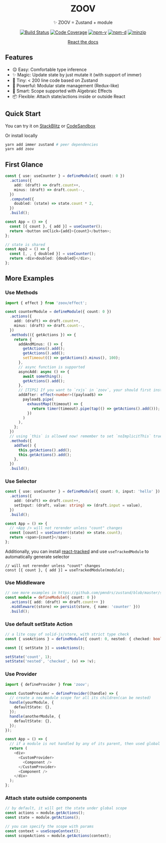 <h1 align="center">ZOOV</h1>
<p align="center">✨ ZOOV = Zustand + module</p>
<p align="center">
<a href="https://github.com/infinitexyy/zoov/actions"><img src="https://img.shields.io/github/workflow/status/infinitexyy/zoov/main.svg" alt="Build Status"></a>
<a href="https://codecov.io/gh/infinitexyy/zoov"><img src="https://img.shields.io/codecov/c/github/infinitexyy/zoov.svg" alt="Code Coverage"></a>
<a href="https://npmjs.com/package/zoov"><img src="https://img.shields.io/npm/v/zoov.svg" alt="npm-v"></a>
<a href="https://npmjs.com/package/zoov"><img src="https://img.shields.io/npm/dt/zoov.svg" alt="npm-d"></a>
<a href="https://bundlephobia.com/result?p=zoov"><img src="https://badgen.net/bundlephobia/minzip/zoov@0.3.6" alt="minzip"></a>
</p>
<p align="center">
<a href="https://zoov.xyynext.xyz">React the docs</a>
</p>

## Features

- 😌 Easy: Comfortable type inference
- ✨ Magic: Update state by just mutate it (with support of immer)
- 🍳 Tiny: < 200 line code based on Zustand
- 🧮 Powerful: Modular state management (Redux-like)
- 📖 Smart: Scope supported with Algebraic Effects
- 📦 Flexible: Attach state/actions inside or outside React

## Quick Start

You can try it on [StackBlitz](https://stackblitz.com/edit/vitejs-vite-mgdqal) or [CodeSandbox](https://codesandbox.io/s/zoov-example-8ggez)

Or install locally

```sh
yarn add immer zustand # peer dependencies
yarn add zoov
```

## First Glance

```typescript jsx
const { use: useCounter } = defineModule({ count: 0 })
  .actions({
    add: (draft) => draft.count++,
    minus: (draft) => draft.count--,
  })
  .computed({
    doubled: (state) => state.count * 2,
  })
  .build();

const App = () => {
  const [{ count }, { add }] = useCounter();
  return <button onClick={add}>{count}</button>;
};

// state is shared
const App2 = () => {
  const [, , { doubled }] = useCounter();
  return <div>doubled: {doubled}</div>;
};
```

## More Examples

### Use Methods

```typescript jsx
import { effect } from 'zoov/effect';

const counterModule = defineModule({ count: 0 })
  .actions({
    add: (draft) => draft.count++,
    minus: (draft) => draft.count--,
  })
  .methods(({ getActions }) => {
    return {
      addAndMinus: () => {
        getActions().add();
        getActions().add();
        setTimeout(() => getActions().minus(), 100);
      },
      // async function is supported
      asyncAdd: async () => {
        await something();
        getActions().add();
      },
      // [TIPS] If you want to `rxjs` in `zoov`, your should first install `rxjs`
      addAfter: effect<number>((payload$) =>
        payload$.pipe(
          exhaustMap((timeout) => {
            return timer(timeout).pipe(tap(() => getActions().add()));
          })
        )
      ),
    };
  })
  // using `this` is allowed now! remember to set `noImplicitThis` true in tsconfig
  .methods({
    addTwo() {
      this.getActions().add();
      this.getActions().add();
    },
  })
  .build();
```

### Use Selector

```typescript jsx
const { use: useCounter } = defineModule({ count: 0, input: 'hello' })
  .actions({
    add: (draft) => draft.count++,
    setInput: (draft, value: string) => (draft.input = value),
  })
  .build();

const App = () => {
  // <App /> will not rerender unless "count" changes
  const [count] = useCounter((state) => state.count);
  return <span>{count}</span>;
};
```

Additionally, you can install [react-tracked](https://github.com/dai-shi/react-tracked) and use `useTrackedModule` to automatically generate selector

```tsx
// will not rerender unless "count" changes
const [{ count }, { add }] = useTrackedModule(module);
```

### Use Middleware

```typescript jsx
// see more examples in https://github.com/pmndrs/zustand/blob/master/src/middleware.ts
const module = defineModule({ count: 0 })
  .actions({ add: (draft) => draft.count++ })
  .middleware((store) => persist(store, { name: 'counter' }))
  .build();
```

### Use default setState Action

```typescript jsx
// a lite copy of solid-js/store, with strict type check
const { useActions } = defineModule({ count: 0, nested: { checked: boolean } }).build();

const [{ setState }] = useActions();

setState('count', 1);
setState('nested', 'checked', (v) => !v);
```

### Use Provider

```typescript jsx
import { defineProvider } from 'zoov';

const CustomProvider = defineProvider((handle) => {
  // create a new module scope for all its children(can be nested)
  handle(yourModule, {
    defaultState: {},
  });
  handle(anotherModule, {
    defaultState: {},
  });
});

const App = () => {
  // if a module is not handled by any of its parent, then used global scope
  return (
    <div>
      <CustomProvider>
        <Component />
      </CustomProvider>
      <Component />
    </div>
  );
};
```

### Attach state outside components

```typescript jsx
// by default, it will get the state under global scope
const actions = module.getActions();
const state = module.getActions();

// you can specify the scope with params
const context = useScopeContext();
const scopeActions = module.getActions(context);
```

